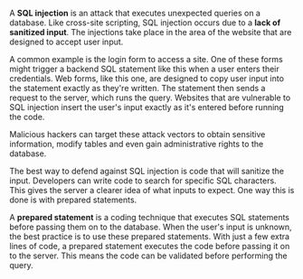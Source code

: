 
A **SQL injection** is an attack that executes unexpected queries on a database. Like cross-site scripting, SQL injection occurs due to a **lack of sanitized input**. The injections take place in the area of the website that are designed to accept user input. 

A common example is the login form to access a site. One of these forms might trigger a backend SQL statement like this when a user enters their credentials. Web forms, like this one, are designed to copy user input into the statement exactly as they're written. The statement then sends a request to the server, which runs the query. Websites that are vulnerable to SQL injection insert the user's input exactly as it's entered before running the code.

Malicious hackers can target these attack vectors to obtain sensitive information, modify tables and even gain administrative rights to the database.

The best way to defend against SQL injection is code that will sanitize the input. Developers can write code to search for specific SQL characters. This gives the server a clearer idea of what inputs to expect. One way this is done is with prepared statements.

A **prepared statement** is a coding technique that executes SQL statements before passing them on to the database. When the user's input is unknown, the best practice is to use these prepared statements. With just a few extra lines of code, a prepared statement executes the code before passing it on to the server. This means the code can be validated before performing the query.
